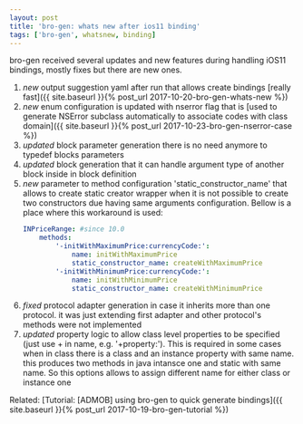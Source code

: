 ```yaml
---
layout: post
title: 'bro-gen: whats new after ios11 binding'
tags: ['bro-gen', whatsnew, binding]
---
```


bro-gen received several updates and new features during handling iOS11 bindings, mostly fixes but there are new ones.
<!-- more -->
1. *new* output suggestion yaml after run that allows create bindings [really fast]({{ site.baseurl }}{% post_url 2017-10-20-bro-gen-whats-new %})
2. *new* enum configuration is updated with nserror flag that is [used to generate NSError subclass automatically to associate codes with class domain]({{ site.baseurl }}{% post_url 2017-10-23-bro-gen-nserror-case %})
3. *updated* block parameter generation there is no need anymore to typedef blocks parameters
4. *updated* block generation that it can handle argument type of another block inside in block definition
5. *new* parameter to method configuration 'static_constructor_name' that allows to create static creator wrapper when it is not possible to create two constructors due having same arguments configuration. Bellow is a place where this workaround is used:
    ```yaml
    INPriceRange: #since 10.0
        methods:
            '-initWithMaximumPrice:currencyCode:':
                name: initWithMaximumPrice
                static_constructor_name: createWithMaximumPrice
            '-initWithMinimumPrice:currencyCode:':
                name: initWithMinimumPrice
                static_constructor_name: createWithMinimumPrice
    ```
6. *fixed* protocol adapter generation in case it inherits more than one protocol. it was just extending first adapter and other protocol's methods were not implemented
7. *updated* property logic to allow class level properties to be specified (just use + in name, e.g. '+property:'). This is required in some cases when in class there is a class and an instance property with same name. this produces two methods in java intansce one and static with same name. So this options allows to assign different name for either class or instance one

Related: [Tutorial: [ADMOB] using bro-gen to quick generate bindings]({{ site.baseurl }}{% post_url 2017-10-19-bro-gen-tutorial %})
